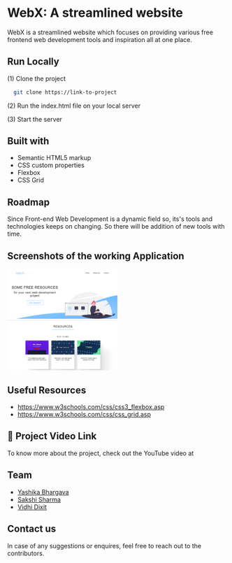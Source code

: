 
# WebX: A streamlined website

WebX is a streamlined website which focuses on providing various free frontend web development tools and inspiration all at one place.

## Run Locally

(1) Clone the project


```bash
  git clone https://link-to-project
```

(2) Run the index.html file on your local server


(3) Start the server

  
## Built with

- Semantic HTML5 markup
- CSS custom properties
- Flexbox
- CSS Grid


## Roadmap

Since Front-end Web Development is a dynamic field so, its's tools and technologies keeps on changing. So there will be addition of new tools with time.
  
## Screenshots of the working Application

<img src="img\Screenshot (25).png" width="50%"> 
<img src="img\Screenshot (27).png" width="50%">

 
## Useful Resources

 - https://www.w3schools.com/css/css3_flexbox.asp
 - https://www.w3schools.com/css/css_grid.asp


## 🔗 Project Video Link

To know more about the project, check out the YouTube video at

## Team

- [Yashika Bhargava](https://github.com/yashikabhargava)
- [Sakshi Sharma](https://github.com/SakshiSharma2002)
- [Vidhi Dixit](https://github.com/VidhiDixit2000)

  
## Contact us

In case of any suggestions or enquires, feel free to reach out to the contributors.

  
